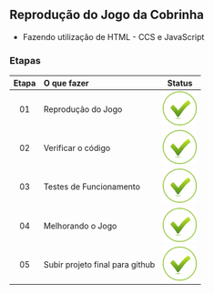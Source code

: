 ## Reprodução do Jogo da Cobrinha 
 - Fazendo utilização de HTML - CCS e JavaScript

### Etapas
|Etapa | O que fazer     | Status |
|:----:|:-----------------|:------:|
|  01  | Reprodução do Jogo  |<img src="img/ok.png" alt="OK" width="60" height="60"/>|
|  02  | Verificar o código |<img src="img/ok.png" alt="0k" width="60" height="60"/>|
|  03  | Testes de Funcionamento|<img src="img/ok.png" alt="Ok" width="60" height="60"/>|
|  04  | Melhorando o Jogo |<img src="img/ok.png" alt="OK" width="60" height="60"/>|
|  05  | Subir projeto final para github |<img src="img/ok.png" alt="Ok" width="60" height="60"/>